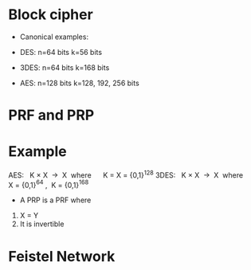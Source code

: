 # Block cipher

- Canonical examples:
    

- DES: n=64 bits k=56 bits
    
- 3DES: n=64 bits k=168 bits
    
- AES: n=128 bits k=128, 192, 256 bits
    

# PRF and PRP 

# Example
AES:   K × X  →  X  where      K = X = {0,1}$^{128}$
3DES:   K × X  →  X  where      X = {0,1}$^{64}$ ,  K = {0,1}$^{168}$
- A PRP is a PRF where 
1. X = Y
2. It is invertible

# Feistel Network




